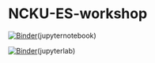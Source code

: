 # NCKU-ES-workshop

[![Binder](https://mybinder.org/badge_logo.svg)](https://mybinder.org/v2/gh/PeiChiaLi/NCKU-ES-workshop/HEAD)(jupyternotebook)

[![Binder](https://mybinder.org/badge_logo.svg)](https://mybinder.org/v2/gh/PeiChiaLi/NCKU-ES-workshop/HEADurl=lab)(jupyterlab)
